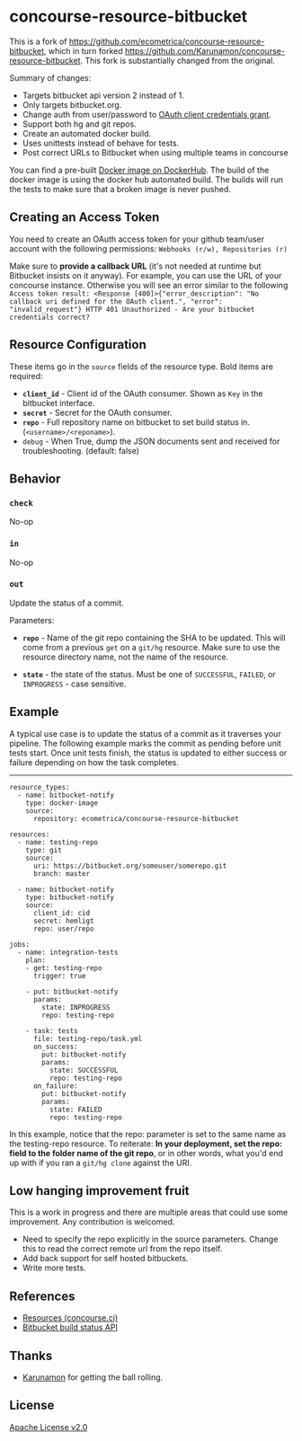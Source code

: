 # concourse-resource-bitbucket

This is a fork of https://github.com/ecometrica/concourse-resource-bitbucket, which in turn forked https://github.com/Karunamon/concourse-resource-bitbucket. 
This fork is substantially changed from the original.

Summary of changes:

* Targets bitbucket api version 2 instead of 1.
* Only targets bitbucket.org.
* Change auth from user/password to [OAuth client credentials grant](https://developer.atlassian.com/bitbucket/api/2/reference/meta/authentication).
* Support both hg and git repos.
* Create an automated docker build.
* Uses unittests instead of behave for tests.
* Post correct URLs to Bitbucket when using multiple teams in concourse

You can find a pre-built [Docker image on DockerHub](https://hub.docker.com/r/johannesrudolph/concourse-resource-bitbucket/). 
The build of the docker image is using the docker hub automated build. 
The builds will run the tests to make sure that a broken image is never pushed.

## Creating an Access Token
You need to create an OAuth access token for your github team/user account with the following permissions: `Webhooks (r/w), Repositories (r)`

Make sure to **provide a callback URL** (it's not needed at runtime but Bitbucket insists on it anyway). For example, you can use the URL of your concourse instance. Otherwise you will see an error similar to the following
`
Access token result: <Response [400]>{"error_description": "No callback uri defined for the OAuth client.", "error": "invalid_request"}
HTTP 401 Unauthorized - Are your bitbucket credentials correct?
`


## Resource Configuration

These items go in the `source` fields of the resource type. Bold items are required:

 * **`client_id`** - Client id of the OAuth consumer. Shown as `Key` in the bitbucket interface.
 * **`secret`** - Secret for the OAuth consumer.
 * **`repo`** - Full repository name on bitbucket to set build status in. (`<username>/<reponame>`).
 * `debug` - When True, dump the JSON documents sent and received for troubleshooting. (default: false)

## Behavior

### `check`

No-op


### `in`

No-op

### `out`

Update the status of a commit.

Parameters:

 * **`repo`** - Name of the git repo containing the SHA to be updated. 
 This will come from a previous `get` on a `git/hg` resource. 
 Make sure to use the resource directory name, not the name of the resource.
 
 * **`state`** - the state of the status. Must be one of 
 `SUCCESSFUL`, `FAILED`, or `INPROGRESS` - case sensitive.

## Example

A typical use case is to update the status of a commit as it traverses your pipeline. 
The following example marks the commit as pending before unit tests start. 
Once unit tests finish, the status is updated to either success or failure depending on how the task completes.

---
    resource_types:
      - name: bitbucket-notify
        type: docker-image
        source:
          repository: ecometrica/concourse-resource-bitbucket

    resources:
      - name: testing-repo
        type: git
        source:
          uri: https://bitbucket.org/someuser/somerepo.git
          branch: master

      - name: bitbucket-notify
        type: bitbucket-notify
        source:
          client_id: cid
          secret: hemligt
          repo: user/repo

    jobs:
      - name: integration-tests
        plan:
        - get: testing-repo
          trigger: true

        - put: bitbucket-notify
          params:
            state: INPROGRESS
            repo: testing-repo

        - task: tests
          file: testing-repo/task.yml
          on_success:
            put: bitbucket-notify
            params:
              state: SUCCESSFUL
              repo: testing-repo
          on_failure:
            put: bitbucket-notify
            params:
              state: FAILED
              repo: testing-repo

In this example, notice that the repo: parameter is set to the same name as the testing-repo resource. 
To reiterate: **In your deployment, set the repo: field to the folder name of the git repo**, or in other words,
what you'd end up with if you ran a `git/hg clone` against the URI.


## Low hanging improvement fruit
This is a work in progress and there are multiple areas that could use some improvement. 
Any contribution is welcomed.

* Need to specify the repo explicitly in the source parameters. 
  Change this to read the correct remote url from the repo itself.
* Add back support for self hosted bitbuckets.
* Write more tests.

## References

 * [Resources (concourse.ci)](https://concourse.ci/resources.html)
 * [Bitbucket build status API](https://developer.atlassian.com/bitbucket/api/2/reference/resource/repositories/%7Busername%7D/%7Brepo_slug%7D/commit/%7Bnode%7D/statuses/build)

## Thanks
* [Karunamon](https://github.com/Karunamon) for getting the ball rolling.

## License

[Apache License v2.0]('./LICENSE')

